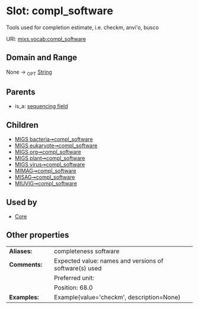
# Slot: compl_software


Tools used for completion estimate, i.e. checkm, anvi'o, busco

URI: [mixs.vocab:compl_software](https://w3id.org/mixs/vocab/compl_software)


## Domain and Range

None ->  <sub>OPT</sub> [String](types/String.md)

## Parents

 *  is_a: [sequencing field](sequencing_field.md)

## Children

 *  [MIGS bacteria➞compl_software](MIGS_bacteria_compl_software.md)
 *  [MIGS eukaryote➞compl_software](MIGS_eukaryote_compl_software.md)
 *  [MIGS org➞compl_software](MIGS_org_compl_software.md)
 *  [MIGS plant➞compl_software](MIGS_plant_compl_software.md)
 *  [MIGS virus➞compl_software](MIGS_virus_compl_software.md)
 *  [MIMAG➞compl_software](MIMAG_compl_software.md)
 *  [MISAG➞compl_software](MISAG_compl_software.md)
 *  [MIUVIG➞compl_software](MIUVIG_compl_software.md)

## Used by

 * [Core](Core.md)

## Other properties

|  |  |  |
| --- | --- | --- |
| **Aliases:** | | completeness software |
| **Comments:** | | Expected value: names and versions of software(s) used |
|  | | Preferred unit:  |
|  | | Position: 68.0 |
| **Examples:** | | Example(value='checkm', description=None) |

